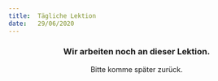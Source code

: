 ```yaml
---
title:  Tägliche Lektion
date:   29/06/2020
---
```


### <center>Wir arbeiten noch an dieser Lektion.</center>
<center>Bitte komme später zurück.</center>